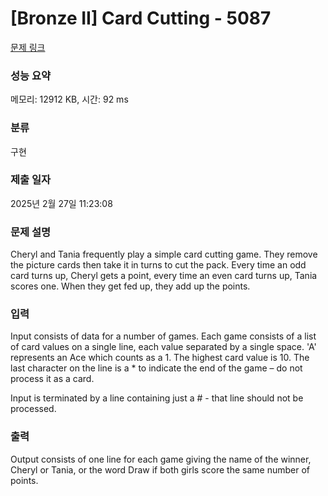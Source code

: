 # [Bronze II] Card Cutting - 5087 

[문제 링크](https://www.acmicpc.net/problem/5087) 

### 성능 요약

메모리: 12912 KB, 시간: 92 ms

### 분류

구현

### 제출 일자

2025년 2월 27일 11:23:08

### 문제 설명

<p>Cheryl and Tania frequently play a simple card cutting game. They remove the picture cards then take it in turns to cut the pack. Every time an odd card turns up, Cheryl gets a point, every time an even card turns up, Tania scores one. When they get fed up, they add up the points.</p>

### 입력 

 <p>Input consists of data for a number of games. Each game consists of a list of card values on a single line, each value separated by a single space. 'A' represents an Ace which counts as a 1. The highest card value is 10. The last character on the line is a * to indicate the end of the game – do not process it as a card.</p>

<p>Input is terminated by a line containing just a # - that line should not be processed.</p>

### 출력 

 <p>Output consists of one line for each game giving the name of the winner, Cheryl or Tania, or the word Draw if both girls score the same number of points.</p>

